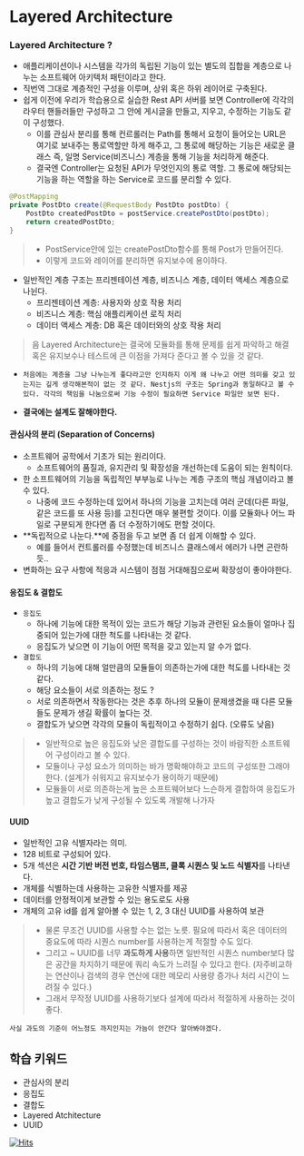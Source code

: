 # Layered Architecture


### Layered Architecture ?
- 애플리케이션이나 시스템을 각가의 독립된 기능이 있는 별도의 집합을 계층으로 나누는 소프트웨어 아키텍처 패턴이라고 한다.
- 직번역 그대로 계층적인 구성을 이루며, 상위 혹은 하위 레이어로 구축된다.
- 쉽게 이전에 우리가 학습용으로 실습한 Rest API 서버를 보면 Controller에 각각의 라우터 핸들러들만 구성하고 그 안에 게시글을 만들고, 지우고, 수정하는 기능도 같이 구성했다. 
    - 이를 관심사 분리를 통해 컨르롤러는 Path를 통해서 요청이 들어오는 URL은 여기로 보내주는 통로역할만 하게 해주고, 그 통로에 해당하는 기능은 새로운 클래스 즉, 일명 Service(비즈니스) 계층을 통해 기능을 처리하게 해준다. 
    - 결국엔 Controller는 요청된 API가 무엇인지의 통로 역할. 그 통로에 해당되는 기능을 하는 역할을 하는 Service로 코드를 분리할 수 있다. 

```java
@PostMapping
private PostDto create(@RequestBody PostDto postDto) {
    PostDto createdPostDto = postService.createPostDto(postDto);
    return createdPostDto;
}
```
> - PostService안에 있는 createPostDto함수를 통해 Post가 만들어진다. 
> - 이렇게 코드와 레이어를 분리하면 유지보수에 용이하다.
   
- 일반적인 계층 구조는 프리젠테이션 계층, 비즈니스 계층, 데이터 액세스 계층으로 나뉜다.
    - 프리젠테이션 계층: 사용자와 상호 작용 처리
    - 비즈니스 계층: 핵심 애플리케이션 로직 처리
    - 데이터 액세스 계층: DB 혹은 데이터와의 상호 작용 처리

> 음 Layered Architecture는 결국에 모듈화를 통해 문제를 쉽게 파악하고 해결 혹은 유지보수나 테스트에 큰 이점을 가져다 준다고 볼 수 있을 것 같다. 

- `처음에는 계층을 그냥 나누는게 좋다라고만 인지하지 이게 왜 나누고 어떤 의미를 갖고 있는지는 깊게 생각해본적이 없는 것 같다. Nestjs의 구조는 Spring과 동일하다고 볼 수 있다. 각각의 책임을 나눔으로써 기능 수정이 필요하면 Service 파일만 보면 된다. `

- **결국에는 설계도 잘해야한다.**

#### 관심사의 분리 (Separation of Concerns)
- 소프트웨어 공학에서 기초가 되는 원리이다. 
    - 소프트웨어의 품질과, 유지관리 및 확장성을 개선하는데 도움이 되는 원칙이다.
- 한 소프트웨어의 기능을 독립적인 부부능로 나누는 계층 구조의 핵심 개념이라고 볼 수 있다.
    - 나중에 코드 수정하는데 있어서 하나의 기능을 고치는데 여러 군데(다른 파일, 같은 코드를 또 사용 등)를 고친다면 매우 불편할 것이다. 이를 모듈화나 어느 파일로 구분되게 한다면 좀 더 수정하기에도 편할 것이다.
- **독립적으로 나눈다.**에 중점을 두고 보면 좀 더 쉽게 이해할 수 있다. 
    - 예를 들어서 컨트롤러를 수정했는데 비즈니스 클래스에서 에러가 나면 곤란하듯..
- 변화하는 요구 사항에 적응과 시스템이 점점 거대해짐으로써 확장성이 좋아야한다. 



#### 응집도 & 결합도
- `응집도`
    - 하나에 기능에 대한 목적이 있는 코드가 해당 기능과 관련된 요소들이 얼마나 집중되어 있는가에 대한 척도를 나타내는 것 같다. 
    - 응집도가 낮으면 이 기능이 어떤 목적을 갖고 있는지 알 수가 없다.
- `결합도`
    - 하나의 기능에 대해 얼만큼의 모듈들이 의존하는가에 대한 척도를 나타내는 것 같다.
    - 해당 요소들이 서로 의존하는 정도 ? 
    - 서로 의존하면서 작동한다는 것은 추후 하나의 모듈이 문제생겼을 때 다른 모듈들도 문제가 생길 확률이 높다는 것. 
    - 결합도가 낮으면 각각의 모듈이 독립적이고 수정하기 쉽다. (오류도 낮음) 

> - 일반적으로 높은 응집도와 낮은 결합도를 구성하는 것이 바람직한 소프트웨어 구성이라고 볼 수 있다.
> - 모듈이나 구성 요소가 의미하는 바가 명확해야하고 코드의 구성또한 그래야한다. (설계가 쉬워지고 유지보수가 용이하기 때문에)
> - 모듈들이 서로 의존하는게 높은 소프트웨어보다 느슨하게 결합하여 응집도가 높고 결합도가 낮게 구성될 수 있도록 개발해 나가자

#### UUID
- 일반적인 고유 식별자라는 의미.
- 128 비트로 구성되어 있다.
- 5개 섹션은 **시간 기반 버전 번호, 타임스탬프, 클록 시퀀스 및 노드 식별자**를 나타낸다.
- 개체를 식별하는데 사용하는 고유한 식별자를 제공
- 데이터를 안정적이게 보관할 수 있는 용도로도 사용
- 개체의 고유 id를 쉽게 알아볼 수 있는 1, 2, 3 대신 UUID를 사용하여 보관

> - 물론 무조건 UUID를 사용할 수는 없는 노릇. 필요에 따라서 혹은 데이터의 중요도에 따라 시퀀스 number를 사용하는게 적절할 수도 있다. 
> - 그리고 ~ UUID를 너무 **과도하게 사용**하면 일반적인 시퀀스 number보다 많은 공간을 차지하기 때문에 쿼리 속도가 느려질 수 있다고 한다. (자주비교하는 연산이나 검색의 경우 연산에 대한 메모리 사용량 증가나 처리 시간이 느려질 수 있다.) 
> - 그래서 무작정 UUID를 사용하기보다 설계에 따라서 적절하게 사용하는 것이 좋다.

`사실 과도의 기준이 어느정도 까지인지는 가늠이 안간다 알아봐야겠다.`


## 학습 키워드
* 관심사의 분리
* 응집도
* 결합도
* Layered Atchitecture
* UUID




[![Hits](https://hits.sh/p-ej.gitbook.io/devroad-backend/megatera-backend/introduction.svg)](https://hits.sh/p-ej.gitbook.io/devroad-backend/megatera-backend/introduction/)
